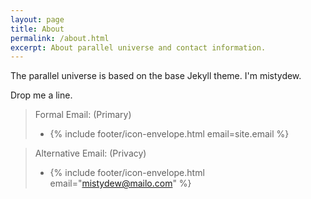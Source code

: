 ```yaml
---
layout: page
title: About
permalink: /about.html
excerpt: About parallel universe and contact information.
---
```


The parallel universe is based on the base Jekyll theme.
I'm mistydew.

Drop me a line.
> Formal Email: (Primary)
> * {% include footer/icon-envelope.html email=site.email %}

> Alternative Email: (Privacy)
> * {% include footer/icon-envelope.html email="mistydew@mailo.com" %}
